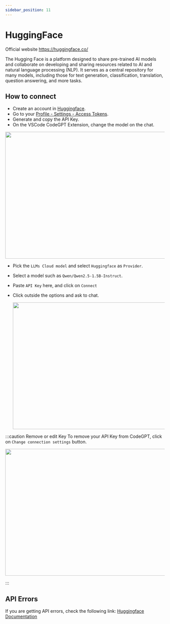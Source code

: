 ```yaml
---
sidebar_position: 11
---
```


# HuggingFace
Official website https://huggingface.co/

The Hugging Face is a platform designed to share pre-trained AI models and collaborate on developing and sharing resources related to AI and natural language processing (NLP). It serves as a central repository for many models, including those for text generation, classification, translation, question answering, and more tasks.

## How to connect
- Create an account in [Huggingface](https://huggingface.co/).
- Go to your [Profile - Settings - Access Tokens](https://huggingface.co/settings/tokens).
- Generate and copy the API Key.
- On the VSCode CodeGPT Extension, change the model on the chat.

<p align="center"><img width="550" height="400" src="https://github.com/user-attachments/assets/654fde38-2dac-453c-9769-830a70086504"/></p>


- Pick the `LLMs Cloud model` and select `Huggingface` as `Provider`.
- Select a model such as `Qwen/Qwen2.5-1.5B-Instruct`.
- Paste `API Key` here, and click on `Connect`
- Click outside the options and ask to chat.

  <p align="center"><img width="550" height="400" src="https://github.com/user-attachments/assets/066c9009-af2e-4f33-ace7-e67c31a61cb1"/></p>

:::caution Remove or edit Key
To remove your API Key from CodeGPT, click on `Change connection settings` button.
 <p align="center"><img width="550" height="400" src="https://github.com/user-attachments/assets/1ee36e01-6eaf-44ce-b195-c8a5bef58c79"/></p>
:::


## API Errors
If you are getting API errors, check the following link: [Huggingface Documentation](https://huggingface.co/docs/inference-endpoints/index)

